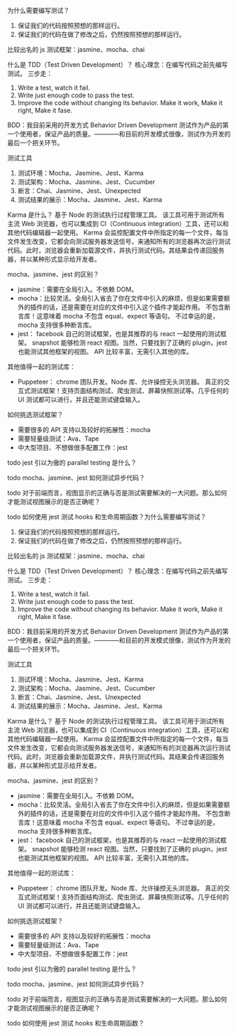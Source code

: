 
为什么需要编写测试？
1. 保证我们的代码按照预想的那样运行。
2. 保证我们的代码在做了修改之后，仍然按照预想的那样运行。

比较出名的 js 测试框架：jasmine、mocha、chai

什么是 TDD（Test Driven Development）？
核心理念：在编写代码之前先编写测试。
三步走：
1. Write a test, watch it fail.
2. Write just enough code to pass the test.
3. Improve the code without changing its behavior.
Make it work, Make it right, Make it fase.

BDD：我目前采用的开发方式
Behavior Driven Development
测试作为产品的第一个使用者，保证产品的质量。————和目前的开发模式很像，测试作为开发的最后一个把关环节。

测试工具
1. 测试环境：Mocha、Jasmine、Jest、Karma
2. 测试架构：Mocha、Jasmine、Jest、Cucumber
3. 断言：Chai、Jasmine、Jest、Unexpected
4. 测试结果的展示：Mocha、Jasmine、Jest、Karma

Karma 是什么？
基于 Node 的测试执行过程管理工具。
该工具可用于测试所有主流 Web 浏览器，也可以集成到 CI（Continuous integration）工具，还可以和其他代码编辑器一起使用。
Karma 会监控配置文件中所指定的每一个文件，每当文件发生改变，它都会向测试服务器发送信号，来通知所有的浏览器再次运行测试代码。此时，浏览器会重新加载源文件，并执行测试代码。其结果会传递回服务器，并以某种形式显示给开发者。

mocha、jasmine、jest 的区别？
* jasmine：需要在全局引入。不依赖 DOM。
* mocha：比较灵活。全局引入省去了你在文件中引入的麻烦，但是如果需要额外的插件的话，还是需要在对应的文件中引入这个插件才能起作用。
不包含断言库！这意味着 mocha 不包含 equal、expect 等语句。
不过幸运的是，mocha 支持很多种断言库。
* jest：
facebook 自己的测试框架，也是其推荐的与 react 一起使用的测试框架。
snapshot 能够检测 react 视图。当然，只要找到了正确的 plugin，jest 也能测试其他框架的视图。
API 比较丰富，无需引入其他的库。

其他值得一起的测试库：
* Puppeteer：
chrome 团队开发。Node 库、允许操控无头浏览器。
真正的交互式测试框架！支持页面结构测试、爬虫测试、屏幕快照测试等。几乎任何的 UI 测试都可以进行，并且还能测试键盘输入。

如何挑选测试框架？
- 需要很多的 API 支持以及较好的拓展性：mocha
- 需要轻量级测试：Ava、Tape
- 中大型项目、不想做很多配置工作：jest

todo jest 引以为傲的 parallel testing 是什么？

todo mocha、jasmine、jest 如何测试异步代码？

todo
对于前端而言，视图显示的正确与否是测试需要解决的一大问题。那么如何才能测试视图展示的是否正确呢？

todo 如何使用 jest 测试 hooks 和生命周期函数？为什么需要编写测试？
1. 保证我们的代码按照预想的那样运行。
2. 保证我们的代码在做了修改之后，仍然按照预想的那样运行。

比较出名的 js 测试框架：jasmine、mocha、chai

什么是 TDD（Test Driven Development）？
核心理念：在编写代码之前先编写测试。
三步走：
1. Write a test, watch it fail.
2. Write just enough code to pass the test.
3. Improve the code without changing its behavior.
Make it work, Make it right, Make it fase.

BDD：我目前采用的开发方式
Behavior Driven Development
测试作为产品的第一个使用者，保证产品的质量。————和目前的开发模式很像，测试作为开发的最后一个把关环节。

测试工具
1. 测试环境：Mocha、Jasmine、Jest、Karma
2. 测试架构：Mocha、Jasmine、Jest、Cucumber
3. 断言：Chai、Jasmine、Jest、Unexpected
4. 测试结果的展示：Mocha、Jasmine、Jest、Karma

Karma 是什么？
基于 Node 的测试执行过程管理工具。
该工具可用于测试所有主流 Web 浏览器，也可以集成到 CI（Continuous integration）工具，还可以和其他代码编辑器一起使用。
Karma 会监控配置文件中所指定的每一个文件，每当文件发生改变，它都会向测试服务器发送信号，来通知所有的浏览器再次运行测试代码。此时，浏览器会重新加载源文件，并执行测试代码。其结果会传递回服务器，并以某种形式显示给开发者。

mocha、jasmine、jest 的区别？
* jasmine：需要在全局引入。不依赖 DOM。
* mocha：比较灵活。全局引入省去了你在文件中引入的麻烦，但是如果需要额外的插件的话，还是需要在对应的文件中引入这个插件才能起作用。
不包含断言库！这意味着 mocha 不包含 equal、expect 等语句。
不过幸运的是，mocha 支持很多种断言库。
* jest：
facebook 自己的测试框架，也是其推荐的与 react 一起使用的测试框架。
snapshot 能够检测 react 视图。当然，只要找到了正确的 plugin，jest 也能测试其他框架的视图。
API 比较丰富，无需引入其他的库。

其他值得一起的测试库：
* Puppeteer：
chrome 团队开发。Node 库、允许操控无头浏览器。
真正的交互式测试框架！支持页面结构测试、爬虫测试、屏幕快照测试等。几乎任何的 UI 测试都可以进行，并且还能测试键盘输入。

如何挑选测试框架？
- 需要很多的 API 支持以及较好的拓展性：mocha
- 需要轻量级测试：Ava、Tape
- 中大型项目、不想做很多配置工作：jest

todo jest 引以为傲的 parallel testing 是什么？

todo mocha、jasmine、jest 如何测试异步代码？

todo
对于前端而言，视图显示的正确与否是测试需要解决的一大问题。那么如何才能测试视图展示的是否正确呢？

todo 如何使用 jest 测试 hooks 和生命周期函数？